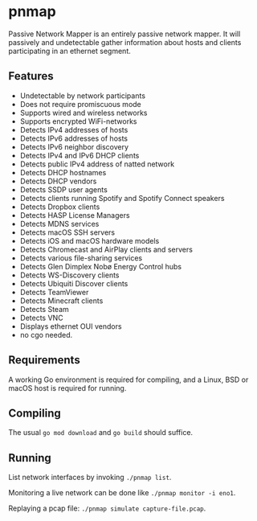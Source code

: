 pnmap
=====

Passive Network Mapper is an entirely passive network mapper. It will
passively and undetectable gather information about hosts and clients
participating in an ethernet segment.

Features
--------

- Undetectable by network participants
- Does not require promiscuous mode
- Supports wired and wireless networks
- Supports encrypted WiFi-networks
- Detects IPv4 addresses of hosts
- Detects IPv6 addresses of hosts
- Detects IPv6 neighbor discovery
- Detects IPv4 and IPv6 DHCP clients
- Detects public IPv4 address of natted network
- Detects DHCP hostnames
- Detects DHCP vendors
- Detects SSDP user agents
- Detects clients running Spotify and Spotify Connect speakers
- Detects Dropbox clients
- Detects HASP License Managers
- Detects MDNS services
- Detects macOS SSH servers
- Detects iOS and macOS hardware models
- Detects Chromecast and AirPlay clients and servers
- Detects various file-sharing services
- Detects Glen Dimplex Nobø Energy Control hubs
- Detects WS-Discovery clients
- Detects Ubiquiti Discover clients
- Detects TeamViewer
- Detects Minecraft clients
- Detects Steam
- Detects VNC
- Displays ethernet OUI vendors
- no cgo needed.

Requirements
------------

A working Go environment is required for compiling, and a Linux, BSD or
macOS host is required for running.

Compiling
---------

The usual `go mod download` and `go build` should suffice.

Running
-------
List network interfaces by invoking `./pnmap list`.

Monitoring a live network can be done like `./pnmap monitor -i eno1`.

Replaying a pcap file: `./pnmap simulate capture-file.pcap`.
